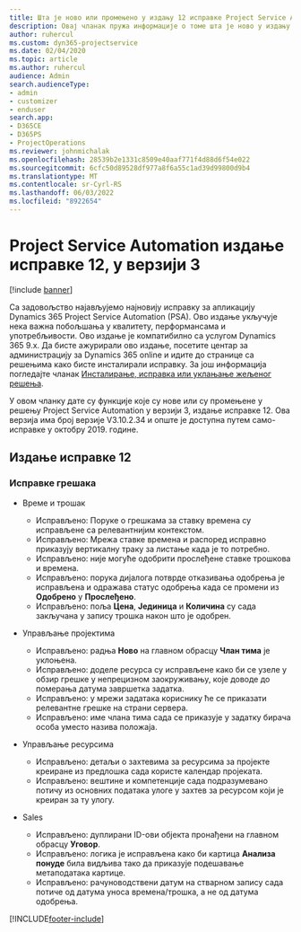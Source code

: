 ```yaml
---
title: Шта је ново или промењено у издању 12 исправке Project Service Automation верзије 3
description: Овај чланак пружа информације о томе шта је ново у издању исправке 12 за Project Service Automation у верзији 3.
author: ruhercul
ms.custom: dyn365-projectservice
ms.date: 02/04/2020
ms.topic: article
ms.author: ruhercul
audience: Admin
search.audienceType:
- admin
- customizer
- enduser
search.app:
- D365CE
- D365PS
- ProjectOperations
ms.reviewer: johnmichalak
ms.openlocfilehash: 28539b2e1331c8509e40aaf771f4d88d6f54e022
ms.sourcegitcommit: 6cfc50d89528df977a8f6a55c1ad39d99800d9b4
ms.translationtype: MT
ms.contentlocale: sr-Cyrl-RS
ms.lasthandoff: 06/03/2022
ms.locfileid: "8922654"
---
```

# <a name="project-service-automation-update-release-12-v3"></a>Project Service Automation издање исправке 12, у верзији 3

[!include [banner](../includes/psa-now-project-operations.md)]

Са задовољство најављујемо најновију исправку за апликацију Dynamics 365 Project Service Automation (PSA). Ово издање укључује нека важна побољшања у квалитету, перформансама и употребљивости. Ово издање је компатибилно са услугом Dynamics 365 9.x. Да бисте ажурирали ово издање, посетите центар за администрацију за Dynamics 365 online и идите до странице са решењима како бисте инсталирали исправку. За још информација погледајте чланак [Инсталирање, исправка или уклањање жељеног решења](/power-platform/admin/install-remove-preferred-solution).

У овом чланку дате су функције које су нове или су промењене у решењу Project Service Automation у верзији 3, издање исправке 12. Ова верзија има број верзије V3.10.2.34 и опште је доступна путем само-исправке у октобру 2019. године.

## <a name="update-release-12"></a>Издање исправке 12

### <a name="bug-fixes"></a>Исправке грешака

- Време и трошак

    - Исправљено: Поруке о грешкама за ставку времена су исправљене са релевантнијим контекстом.
    - Исправљено: Мрежа ставке времена и распоред исправно приказују вертикалну траку за листање када је то потребно.
    - Исправљено: није могуће одобрити прослеђене ставке трошкова и времена.
    - Исправљено: порука дијалога потврде отказивања одобрења је исправљена и одражава статус одобрења када се промени из **Одобрено** у **Прослеђено**.
    - Исправљено: поља **Цена**, **Јединица** и **Количина** су сада закључана у запису трошка након што је одобрен.

- Управљање пројектима

    - Исправљено: радња **Ново** на главном обрасцу **Члан тима** је уклоњена.
    - Исправљено: доделе ресурса су исправљене како би се узеле у обзир грешке у непрецизном заокруживању, које доводе до померања датума завршетка задатка.
    - Исправљено: у мрежи задатака кориснику ће се приказати релевантне грешке на страни сервера.
    - Исправљено: име члана тима сада се приказује у задатку бирача особа уместо назива положаја.

- Управљање ресурсима

    - Исправљено: детаљи о захтевима за ресурсима за пројекте креиране из предлошка сада користе календар пројеката.
    - Исправљено: вештине и компетенције сада подразумевано потичу из основних података улоге у захтев за ресурсом који је креиран за ту улогу.

- Sales

    - Исправљено: дуплирани ID-ови објекта пронађени на главном обрасцу **Уговор**.
    - Исправљено: логика је исправљена како би картица **Анализа понуде** била видљива тако да приказује подешавање метаподатака картице.
    - Исправљено: рачуноводствени датум на стварном запису сада потиче од датума уноса времена/трошка, а не од датума одобрења.


[!INCLUDE[footer-include](../includes/footer-banner.md)]
